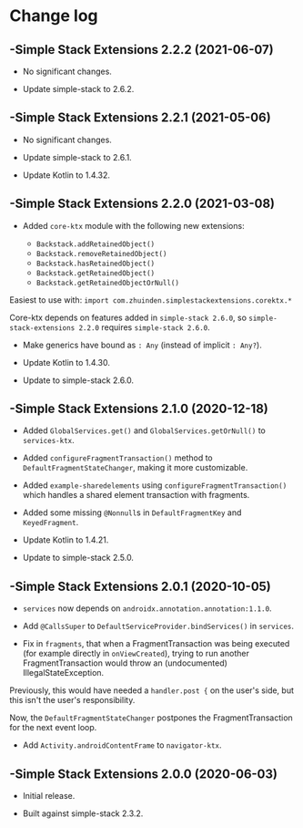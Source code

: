# Change log

-Simple Stack Extensions 2.2.2 (2021-06-07)
--------------------------------
- No significant changes.

- Update simple-stack to 2.6.2.

-Simple Stack Extensions 2.2.1 (2021-05-06)
--------------------------------
- No significant changes.

- Update simple-stack to 2.6.1.

- Update Kotlin to 1.4.32.

-Simple Stack Extensions 2.2.0 (2021-03-08)
--------------------------------
- Added `core-ktx` module with the following new extensions:

  - `Backstack.addRetainedObject()`
  - `Backstack.removeRetainedObject()`
  - `Backstack.hasRetainedObject()`
  - `Backstack.getRetainedObject()`
  - `Backstack.getRetainedObjectOrNull()`

Easiest to use with: `import com.zhuinden.simplestackextensions.corektx.*`

Core-ktx depends on features added in `simple-stack 2.6.0`, so `simple-stack-extensions 2.2.0` requires `simple-stack 2.6.0`.

- Make generics have bound as `: Any` (instead of implicit `: Any?`).

- Update Kotlin to 1.4.30.

- Update to simple-stack 2.6.0.

-Simple Stack Extensions 2.1.0 (2020-12-18)
--------------------------------
- Added `GlobalServices.get()` and `GlobalServices.getOrNull()` to `services-ktx`.

- Added `configureFragmentTransaction()` method to `DefaultFragmentStateChanger`, making it more customizable.

- Added `example-sharedelements` using `configureFragmentTransaction()` which handles a shared element transaction with fragments.

- Added some missing `@Nonnull`s in `DefaultFragmentKey` and `KeyedFragment`.

- Update Kotlin to 1.4.21.

- Update to simple-stack 2.5.0.

-Simple Stack Extensions 2.0.1 (2020-10-05)
--------------------------------
- `services` now depends on `androidx.annotation.annotation:1.1.0`.

- Add `@CallsSuper` to `DefaultServiceProvider.bindServices()` in `services`.

- Fix in `fragments`, that when a FragmentTransaction was being executed (for example directly in `onViewCreated`), trying to run another FragmentTransaction would throw an (undocumented) IllegalStateException.

Previously, this would have needed a `handler.post {` on the user's side, but this isn't the user's responsibility.

Now, the `DefaultFragmentStateChanger` postpones the FragmentTransaction for the next event loop.

- Add `Activity.androidContentFrame` to `navigator-ktx`.

-Simple Stack Extensions 2.0.0 (2020-06-03)
--------------------------------
- Initial release.

- Built against simple-stack 2.3.2.
